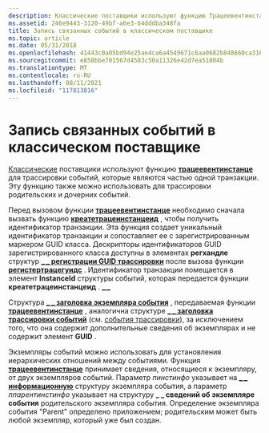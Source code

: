 ```yaml
---
description: Классические поставщики используют функцию Трацеевентинстанце для трассировки событий, которые являются частью одной транзакции. Эту функцию также можно использовать для трассировки родительских и дочерних событий.
ms.assetid: 246e9443-3120-49bf-a6e3-64dddba348fa
title: Запись связанных событий в классическом поставщике
ms.topic: article
ms.date: 05/31/2018
ms.openlocfilehash: 41443c0a05bd94e25ae4ca6a4549671c6aa0682b848660ca31683bb4bf8b75b0
ms.sourcegitcommit: e858bbe701567d4583c50a11326e42d7ea51804b
ms.translationtype: MT
ms.contentlocale: ru-RU
ms.lasthandoff: 08/11/2021
ms.locfileid: "117813816"
---
```

# <a name="writing-related-events-in-a-classic-provider"></a>Запись связанных событий в классическом поставщике

[Классические](about-event-tracing.md) поставщики используют функцию [**трацеевентинстанце**](/windows/win32/api/evntrace/nf-evntrace-traceeventinstance) для трассировки событий, которые являются частью одной транзакции. Эту функцию также можно использовать для трассировки родительских и дочерних событий.

Перед вызовом функции [**трацеевентинстанце**](/windows/win32/api/evntrace/nf-evntrace-traceeventinstance) необходимо сначала вызвать функцию [**креатетрацеинстанцеид**](/windows/win32/api/evntrace/nf-evntrace-createtraceinstanceid) , чтобы получить идентификатор транзакции. Эта функция создает уникальный идентификатор транзакции и сопоставляет ее с зарегистрированным маркером GUID класса. Дескрипторы идентификаторов GUID зарегистрированного класса доступны в элементах **регхандле** структур [**\_ \_ регистрации GUID трассировки**](/windows/win32/api/evntrace/ns-evntrace-trace_guid_registration) после вызова функции [**регистертрацегуидс**](/windows/win32/api/evntrace/nf-evntrace-registertraceguidsa) . Идентификатор транзакции помещается в элемент **InstanceId** структуры событий, которая передается функции **креатетрацеинстанцеид** . [**\_ \_**](/windows/win32/api/evntrace/ns-evntrace-event_instance_info)

Структура [**\_ \_ заголовка экземпляра события**](/windows/win32/api/evntrace/ns-evntrace-event_instance_header) , передаваемая функции [**трацеевентинстанце**](/windows/win32/api/evntrace/nf-evntrace-traceeventinstance) , аналогична структуре [**\_ \_ заголовка трассировки событий**](/windows/win32/api/evntrace/ns-evntrace-event_trace_header) (см. [события трассировки](tracing-events.md)), за исключением того, что она содержит дополнительные сведения об экземплярах и не содержит элемент **GUID** .

Экземпляры событий можно использовать для установления иерархических отношений между событиями. Функция [**трацеевентинстанце**](/windows/win32/api/evntrace/nf-evntrace-traceeventinstance) принимает сведения, относящиеся к экземпляру, от двух экземпляров событий. Параметр *пинстинфо* указывает на [**\_ \_ информационную**](/windows/win32/api/evntrace/ns-evntrace-event_instance_info) структуру экземпляра события, а параметр *ппарентинстинфо* указывает на структуру **\_ \_ сведений об экземпляре события** родительского экземпляра события. Определение экземпляра события "Parent" определено приложением; родительским может быть любой экземпляр, который уже был создан.

 

 
